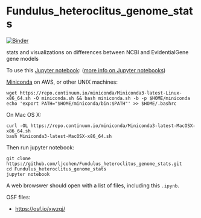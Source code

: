# Fundulus_heteroclitus_genome_stats

[![Binder](https://mybinder.org/badge.svg)](https://mybinder.org/v2/gh/ljcohen/Fundulus_heteroclitus_genome_stats/master)

stats and visualizations on differences between NCBI and EvidentialGene gene models

To use this [Jupyter notebook](http://jupyter.readthedocs.io/en/latest/install.html):
([more info on Jupyter notebooks](http://angus.readthedocs.io/en/2017/Jupyter-Notebook-Notes.html))

[Miniconda](https://conda.io/miniconda.html) on AWS, or other UNIX machines:
```
wget https://repo.continuum.io/miniconda/Miniconda3-latest-Linux-x86_64.sh -O miniconda.sh && bash miniconda.sh -b -p $HOME/miniconda
echo 'export PATH="$HOME/miniconda/bin:$PATH"' >> $HOME/.bashrc
```

On Mac OS X:
```
curl -OL https://repo.continuum.io/miniconda/Miniconda3-latest-MacOSX-x86_64.sh
bash Miniconda3-latest-MacOSX-x86_64.sh
```


Then run jupyter notebook:

```
git clone https://github.com/ljcohen/Fundulus_heteroclitus_genome_stats.git
cd Fundulus_heteroclitus_genome_stats
jupyter notebook
```

A web browswer should open with a list of files, including this `.ipynb`.

OSF files:
* https://osf.io/xwzqj/
